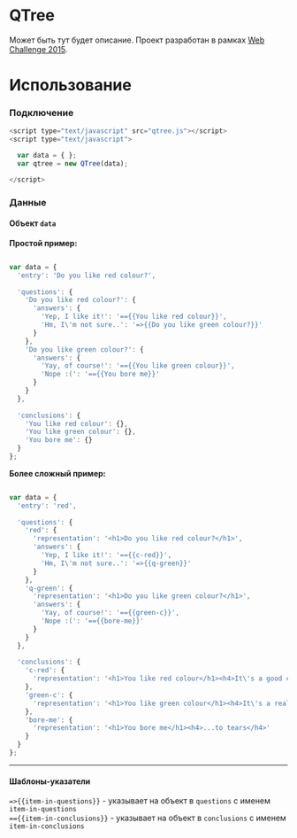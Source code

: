 # QTree

Может быть тут будет описание. Проект разработан в рамках [Web Challenge 2015](http://uawebchallenge.com/).


# Использование

### Подключение

```javascript
<script type="text/javascript" src="qtree.js"></script>
<script type="text/javascript">

  var data = { };
  var qtree = new QTree(data);

</script>
```


### Данные

#### Объект ```data```
**Простой пример:**
```javascript

var data = {
  'entry': 'Do you like red colour?',
  
  'questions': {
    'Do you like red colour?': {
      'answers': {
        'Yep, I like it!': '=={{You like red colour}}',
        'Hm, I\'m not sure..': '=>{{Do you like green colour?}}'
      }
    },
    'Do you like green colour?': {
      'answers': { 
        'Yay, of course!': '=={{You like green colour}}',
        'Nope :(': '=={{You bore me}}'
      }
    }
  },
  
  'conclusions': {
    'You like red colour': {},
    'You like green colour': {},
    'You bore me': {}
  }
};

```

**Более сложный пример:**
```javascript

var data = {
  'entry': 'red',
  
  'questions': {
    'red': {
      'representation': '<h1>Do you like red colour?</h1>',
      'answers': {
        'Yep, I like it!': '=={{c-red}}',
        'Hm, I\'m not sure..': '=>{{q-green}}'
      }
    },
    'q-green': {
      'representation': '<h1>Do you like green colour?</h1>',
      'answers': { 
        'Yay, of course!': '=={{green-c}}',
        'Nope :(': '=={{bore-me}}'
      }
    }
  },
  
  'conclusions': {
    'c-red': {
      'representation': '<h1>You like red colour</h1><h4>It\'s a good choice!</h4>'
    },
    'green-c': {
      'representation': '<h1>You like green colour</h1><h4>It\'s a really good choice!</h4>'
    },
    'bore-me': {
      'representation': '<h1>You bore me</h1><h4>...to tears</h4>'
    }
  }
};

```
---
#### Шаблоны-указатели
```=>{{item-in-questions}}``` - указывает на объект в ```questions``` c именем ```item-in-questions```<br/>
```=={{item-in-conclusions}}``` - указывает на объект в ```conclusions``` c именем ```item-in-conclusions```
